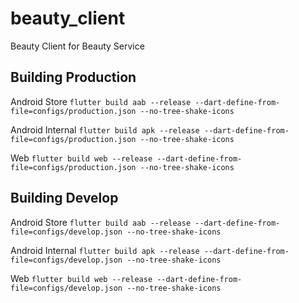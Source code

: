 # beauty_client

Beauty Client for Beauty Service

## Building Production

Android Store
```flutter build aab --release --dart-define-from-file=configs/production.json --no-tree-shake-icons```

Android Internal
```flutter build apk --release --dart-define-from-file=configs/production.json --no-tree-shake-icons```

Web
```flutter build web --release --dart-define-from-file=configs/production.json --no-tree-shake-icons```


## Building Develop

Android Store
```flutter build aab --release --dart-define-from-file=configs/develop.json --no-tree-shake-icons```

Android Internal
```flutter build apk --release --dart-define-from-file=configs/develop.json --no-tree-shake-icons```

Web
```flutter build web --release --dart-define-from-file=configs/develop.json --no-tree-shake-icons```